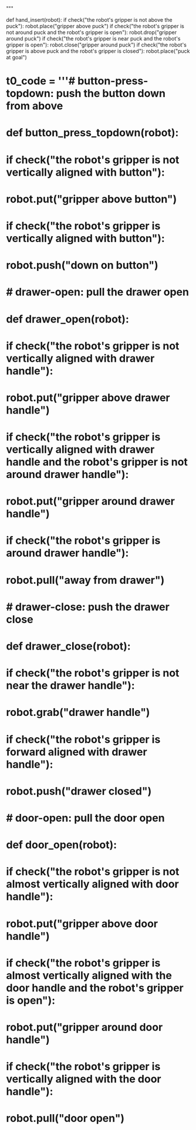 

"""

def hand_insert(robot):
    if check("the robot's gripper is not above the puck"):
        robot.place("gripper above puck")
    if check("the robot's gripper is not around puck and the robot's gripper is open"):
        robot.drop("gripper around puck")
    if check("the robot's gripper is near puck and the robot's gripper is open"):
        robot.close("gripper around puck")
    if check("the robot's gripper is above puck and the robot's gripper is closed"):
        robot.place("puck at goal")


# t0_code = '''# button-press-topdown: push the button down from above
# def button_press_topdown(robot):
#     if check("the robot's gripper is not vertically aligned with button"):
#         robot.put("gripper above button")
#     if check("the robot's gripper is vertically aligned with button"):
#         robot.push("down on button")

# # drawer-open: pull the drawer open
# def drawer_open(robot):
#     if check("the robot's gripper is not vertically aligned with drawer handle"):
#         robot.put("gripper above drawer handle")
#     if check("the robot's gripper is vertically aligned with drawer handle and the robot's gripper is not around drawer handle"):
#         robot.put("gripper around drawer handle")
#     if check("the robot's gripper is around drawer handle"):
#         robot.pull("away from drawer")

# # drawer-close: push the drawer close
# def drawer_close(robot):
#     if check("the robot's gripper is not near the drawer handle"):
#         robot.grab("drawer handle")
#     if check("the robot's gripper is forward aligned with drawer handle"):
#         robot.push("drawer closed")

# # door-open: pull the door open
# def door_open(robot):
#     if check("the robot's gripper is not almost vertically aligned with door handle"):
#         robot.put("gripper above door handle")
#     if check("the robot's gripper is almost vertically aligned with the door handle and the robot's gripper is open"):
#         robot.put("gripper around door handle")
#     if check("the robot's gripper is vertically aligned with the door handle"):
#         robot.pull("door open")

